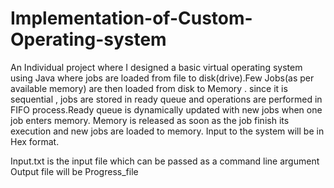 # Implementation-of-Custom-Operating-system
An Individual project where I designed a basic virtual operating system using Java where jobs are loaded from file to disk(drive).Few Jobs(as per available memory) are then loaded from disk to Memory . since it is sequential , jobs are stored in ready queue and operations are performed in FIFO process.Ready queue is dynamically updated with new jobs when one job enters memory.  Memory is released as soon as the job finish its execution and new jobs are loaded to memory.
Input to the system will be in Hex format.

Input.txt is the input file which can be passed as a command line argument
Output file will be Progress_file
